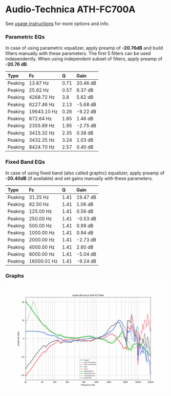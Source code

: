 # Audio-Technica ATH-FC700A
See [usage instructions](https://github.com/jaakkopasanen/AutoEq#usage) for more options and info.

### Parametric EQs
In case of using parametric equalizer, apply preamp of **-20.76dB** and build filters manually
with these parameters. The first 5 filters can be used independently.
When using independent subset of filters, apply preamp of **-20.76 dB**.

| Type    | Fc          |    Q | Gain     |
|:--------|:------------|:-----|:---------|
| Peaking | 13.87 Hz    | 0.71 | 20.46 dB |
| Peaking | 25.62 Hz    | 0.57 | 6.37 dB  |
| Peaking | 4268.72 Hz  | 3.8  | 5.62 dB  |
| Peaking | 6227.46 Hz  | 2.13 | -5.68 dB |
| Peaking | 19643.10 Hz | 0.26 | -9.22 dB |
| Peaking | 672.64 Hz   | 1.85 | 1.46 dB  |
| Peaking | 2355.89 Hz  | 1.95 | -2.75 dB |
| Peaking | 3415.32 Hz  | 2.35 | 0.38 dB  |
| Peaking | 3432.25 Hz  | 3.24 | 1.03 dB  |
| Peaking | 8424.70 Hz  | 2.57 | 0.40 dB  |

### Fixed Band EQs
In case of using fixed band (also called graphic) equalizer, apply preamp of **-20.40dB**
(if available) and set gains manually with these parameters.

| Type    | Fc          |    Q | Gain     |
|:--------|:------------|:-----|:---------|
| Peaking | 31.25 Hz    | 1.41 | 19.47 dB |
| Peaking | 62.50 Hz    | 1.41 | 1.06 dB  |
| Peaking | 125.00 Hz   | 1.41 | 0.56 dB  |
| Peaking | 250.00 Hz   | 1.41 | -0.53 dB |
| Peaking | 500.00 Hz   | 1.41 | 0.99 dB  |
| Peaking | 1000.00 Hz  | 1.41 | 0.94 dB  |
| Peaking | 2000.00 Hz  | 1.41 | -2.73 dB |
| Peaking | 4000.00 Hz  | 1.41 | 2.60 dB  |
| Peaking | 8000.00 Hz  | 1.41 | -5.04 dB |
| Peaking | 16000.01 Hz | 1.41 | -9.24 dB |

### Graphs
![](./Audio-Technica%20ATH-FC700A.png)